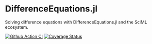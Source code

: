 # DifferenceEquations.jl
Solving difference equations with DifferenceEquations.jl and the SciML ecosystem.

[![Github Action CI](https://github.com/SciML/DifferenceEquations.jl/workflows/CI/badge.svg)](https://github.com/SciML/DifferenceEquations.jl/actions)
[![Coverage Status](https://coveralls.io/repos/github/SciML/DifferenceEquations.jl/badge.svg?branch=main)](https://coveralls.io/github/SciML/DifferenceEquations.jl?branch=main)
